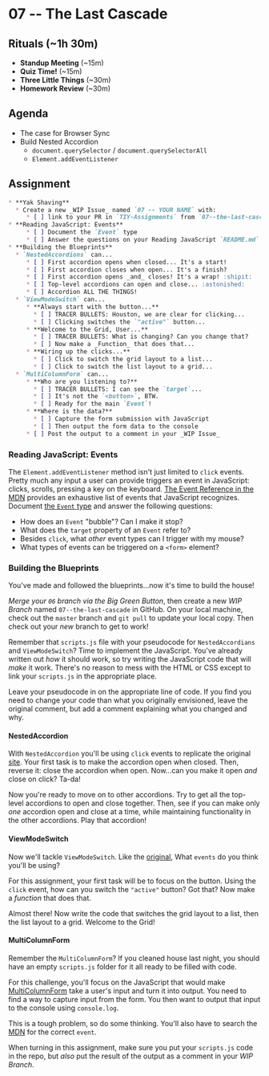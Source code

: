 # 07 -- The Last Cascade

## Rituals (~1h 30m)

* **Standup Meeting** (~15m)
* **Quiz Time!** (~15m)
* **Three Little Things** (~30m)
* **Homework Review** (~30m)

## Agenda

* The case for Browser Sync
* Build Nested Accordion
  * `document.querySelector` / `document.querySelectorAll`
  * `Element.addEventListener`

## Assignment

```markdown
* **Yak Shaving**
  * Create a new _WIP Issue_ named `07 -- YOUR NAME` with:
     * [ ] link to your PR in `TIY-Assignments` from `07--the-last-cascade` into `master`
* **Reading JavaScript: Events**
     * [ ] Document the `Event` type
     * [ ] Answer the questions on your Reading JavaScript `README.md`
* **Building the Blueprints**
  * `NestedAccordions` can...
     * [ ] First accordion opens when closed... It's a start!
     * [ ] First accordion closes when open... It's a finish?
     * [ ] First accordion opens _and_ closes! It's a wrap! :shipit:
     * [ ] Top-level accordions can open and close... :astonished:
     * [ ] Accordion ALL THE THINGS!
  * `ViewModeSwitch` can...
     * **Always start with the button...**
       * [ ] TRACER BULLETS: Houston, we are clear for clicking...
       * [ ] Clicking switches the `"active"` button...
     * **Welcome to the Grid, User...**
       * [ ] TRACER BULLETS: What is changing? Can you change that?
       * [ ] Now make a _Function_ that does that...
     * **Wiring up the clicks...**
       * [ ] Click to switch the grid layout to a list...
       * [ ] Click to switch the list layout to a grid...
  * `MultiColumnForm` can...
     * **Who are you listening to?**
       * [ ] TRACER BULLETS: I can see the `target`...
       * [ ] It's not the `<button>`, BTW.
       * [ ] Ready for the main `Event`!
     * **Where is the data?**
       * [ ] Capture the form submission with JavaScript
       * [ ] Then output the form data to the console
     * [ ] Post the output to a comment in your _WIP Issue_
```

### Reading JavaScript: Events

The `Element.addEventListener` method isn't just limited to `click` events. Pretty much any input a user can provide triggers an event in JavaScript: clicks, scrolls, pressing a key on the keyboard. [The Event Reference in the MDN](https://developer.mozilla.org/en-US/docs/Web/Events) provides an exhaustive list of events that JavaScript recognizes. Document [the `Event` type](https://developer.mozilla.org/en-US/docs/Web/API/Event) and answer the following questions:

* How does an `Event` "bubble"? Can I make it stop?
* What does the `target` property of an `Event` refer to?
* Besides `click`, what _other_ event types can I trigger with my mouse?
* What types of events can be triggered on a `<form>` element?

### Building the Blueprints
You've made and followed the blueprints...now it's time to build the house!

_Merge your `06` branch via the Big Green Button_, then create a new _WIP Branch_ named `07--the-last-cascade` in GitHub. On your local machine, check out the `master` branch and `git pull` to update your local copy. Then check out your _new_ branch to get to work!

Remember that `scripts.js` file with your pseudocode for `NestedAccordians` and `ViewModeSwitch`? Time to implement the JavaScript. You've already written out _how_ it should work, so try writing the JavaScript code that will _make_ it work. There's no reason to mess with the HTML or CSS except to link your `scripts.js` in the appropriate place.

Leave your pseudocode in on the appropriate line of code. If you find you need to change your code than what you originally envisioned, leave the original comment, but add a comment explaining what you changed and why.

#### NestedAccordion

With `NestedAccordion` you'll be using `click` events to replicate the original [site](http://tympanus.net/codrops/2013/03/29/nested-accordion/). Your first task is to make the accordion open when closed. Then, reverse it: close the accordion when open. Now...can you make it open _and_ close on click? Ta-da! 

Now you're ready to move on to other accordions. Try to get all the top-level accordions to open and close together. Then, see if you can make only _one_ accordion open and close at a time, while maintaining functionality in the other accordions. Play that accordion!

#### ViewModeSwitch

Now we'll tackle `ViewModeSwitch`. Like the [original](http://tympanus.net/codrops/2013/07/01/view-mode-switch/),  What `events` do you think you'll be using? 

For this assignment, your first task will be to focus on the button. Using the `click` event, how can you switch the `"active"` button? Got that? Now make a _function_ that does that. 

Almost there! Now write the code that switches the grid layout to a list, then the list layout to a grid. Welcome to the Grid!

#### MultiColumnForm

Remember the `MultiColumnForm`? If you cleaned house last night, you should have an empty `scripts.js` folder for it all ready to be filled with code. 

For this challenge, you'll focus on the JavaScript that would make [MultiColumnForm](http://tympanus.net/codrops/2013/06/06/responsive-multi-column-form/) take a user's input and turn it into output. You need to find a way to capture input from the form. You then want to output that input to the console using `console.log`. 

This is a tough problem, so do some thinking. You'll also have to search the [MDN](https://developer.mozilla.org/en-US/docs/Web/Events) for the correct `event`. 

When turning in this assignment, make sure you put your `scripts.js` code in the repo, but _also_ put the result of the output as a comment in your _WIP Branch_.
